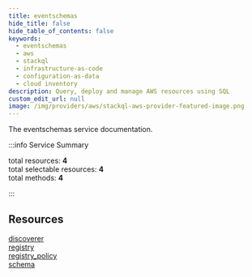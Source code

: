 ```yaml
---
title: eventschemas
hide_title: false
hide_table_of_contents: false
keywords:
  - eventschemas
  - aws
  - stackql
  - infrastructure-as-code
  - configuration-as-data
  - cloud inventory
description: Query, deploy and manage AWS resources using SQL
custom_edit_url: null
image: /img/providers/aws/stackql-aws-provider-featured-image.png
---
```


The eventschemas service documentation.

:::info Service Summary

<div class="row">
<div class="providerDocColumn">
<span>total resources:&nbsp;<b>4</b></span><br />
<span>total selectable resources:&nbsp;<b>4</b></span><br />
<span>total methods:&nbsp;<b>4</b></span><br />
</div>
</div>

:::

## Resources
<div class="row">
<div class="providerDocColumn">
<a href="/providers/aws/eventschemas/discoverer/">discoverer</a><br />
<a href="/providers/aws/eventschemas/registry/">registry</a>
</div>
<div class="providerDocColumn">
<a href="/providers/aws/eventschemas/registry_policy/">registry_policy</a><br />
<a href="/providers/aws/eventschemas/schema/">schema</a>
</div>
</div>